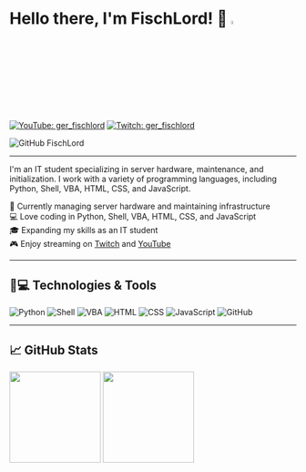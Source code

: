 # Hello there, I'm FischLord! 🎣 <img src="https://media.giphy.com/media/hvRJCLFzcasrR4ia7z/giphy.gif" width="4%">

[![YouTube: ger_fischlord](https://img.shields.io/badge/-ger_fischlord-red?style=for-the-badge&logo=YouTube&logoColor=white&link=https://www.youtube.com/channel/ger_fischlord)](https://www.youtube.com/channel/@ger_fischlord5953)
[![Twitch: ger_fischlord](https://img.shields.io/badge/-ger_fischlord-9146FF?style=for-the-badge&logo=Twitch&logoColor=white&link=https://www.twitch.tv/ger_fischlord)](https://www.twitch.tv/ger_fischlord)

![GitHub FischLord](https://img.shields.io/github/followers/FischLord?label=follow&style=social)

---

I'm an IT student specializing in server hardware, maintenance, and initialization. I work with a variety of programming languages, including Python, Shell, VBA, HTML, CSS, and JavaScript.

🔧 Currently managing server hardware and maintaining infrastructure\
💻 Love coding in Python, Shell, VBA, HTML, CSS, and JavaScript\
🎓 Expanding my skills as an IT student\
🎮 Enjoy streaming on [Twitch](https://www.twitch.tv/ger_fischlord) and [YouTube](https://www.youtube.com/channel/ger_fischlord)

---

## 🚀💻 Technologies & Tools

![Python](https://img.shields.io/badge/-Python-black?style=flat-square&logo=Python)
![Shell](https://img.shields.io/badge/-Shell-black?style=flat-square&logo=gnu-bash)
![VBA](https://img.shields.io/badge/-VBA-black?style=flat-square&logo=microsoft)
![HTML](https://img.shields.io/badge/-HTML-black?style=flat-square&logo=html5)
![CSS](https://img.shields.io/badge/-CSS-black?style=flat-square&logo=css3)
![JavaScript](https://img.shields.io/badge/-JavaScript-black?style=flat-square&logo=javascript)
![GitHub](https://img.shields.io/badge/-GitHub-181717?style=flat-square&logo=github)

---

## &#x1f4c8; GitHub Stats

<img height="160" src="https://github-readme-stats.vercel.app/api?username=FischLord&show_icons=true&theme=tokyonight">  
<img height="160" src="https://github-readme-stats.vercel.app/api/top-langs/?username=FischLord&langs_count=5&layout=compact&theme=tokyonight">

